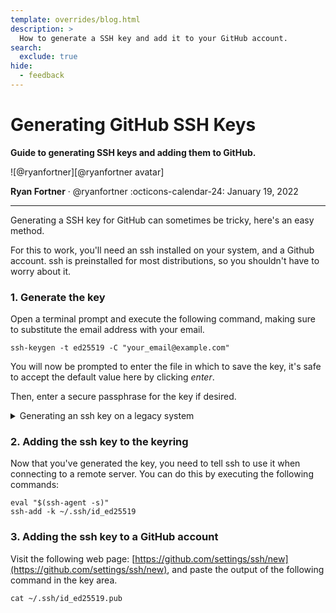 ```yaml
---
template: overrides/blog.html
description: >
  How to generate a SSH key and add it to your GitHub account.
search:
  exclude: true
hide:
  - feedback
---
```


# Generating GitHub SSH Keys

__Guide to generating SSH keys and adding them to GitHub.__

<aside class="mdx-author" markdown>
![@ryanfortner][@ryanfortner avatar]

<span>__Ryan Fortner__ · @ryanfortner</span>
<span>
:octicons-calendar-24: January 19, 2022
</span>
</aside>

  [@ryanfortner avatar]: https://avatars.githubusercontent.com/u/71036629

---

Generating a SSH key for GitHub can sometimes be tricky, here's an easy method.

For this to work, you'll need an ssh installed on your system, and a Github account. ssh is preinstalled for most distributions, so you shouldn't have to worry about it.

### 1. Generate the key

Open a terminal prompt and execute the following command, making sure to substitute the email address with your email.

```
ssh-keygen -t ed25519 -C "your_email@example.com"
```

You will now be prompted to enter the file in which to save the key, it's safe to accept the default value here by clicking *enter*.

Then, enter a secure passphrase for the key if desired.

<details>
<summary> Generating an ssh key on a legacy system </summary>

  <code>ssh-keygen -t rsa -b 4096 -C "your_email@example.com"</code>

</details>

### 2. Adding the ssh key to the keyring

Now that you've generated the key, you need to tell ssh to use it when connecting to a remote server. You can do this by executing the following commands:

```
eval "$(ssh-agent -s)"
ssh-add -k ~/.ssh/id_ed25519
```

### 3. Adding the ssh key to a GitHub account

Visit the following web page: [https://github.com/settings/ssh/new](https://github.com/settings/ssh/new), and paste the output of the following command in the key area.

```
cat ~/.ssh/id_ed25519.pub
```